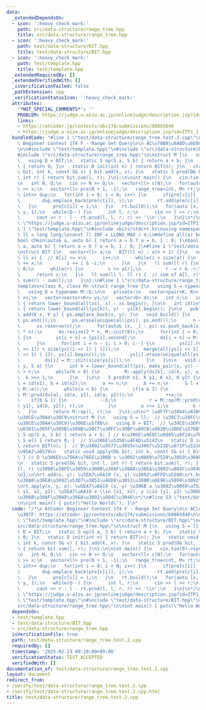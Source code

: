 ```yaml
---
data:
  _extendedDependsOn:
  - icon: ':heavy_check_mark:'
    path: src/data-structure/range_tree.hpp
    title: src/data-structure/range_tree.hpp
  - icon: ':heavy_check_mark:'
    path: test/data-structure/BIT.hpp
    title: test/data-structure/BIT.hpp
  - icon: ':heavy_check_mark:'
    path: test/template.hpp
    title: test/template.hpp
  _extendedRequiredBy: []
  _extendedVerifiedWith: []
  _isVerificationFailed: false
  _pathExtension: cpp
  _verificationStatusIcon: ':heavy_check_mark:'
  attributes:
    '*NOT_SPECIAL_COMMENTS*': ''
    PROBLEM: https://judge.u-aizu.ac.jp/onlinejudge/description.jsp?id=ITP1_1_A
    links:
    - https://atcoder.jp/contests/abc174/submissions/60865846
    - https://judge.u-aizu.ac.jp/onlinejudge/description.jsp?id=ITP1_1_A
  bundledCode: "#line 1 \"test/data-structure/range_tree.test.2.cpp\"\n/*\n AtCoder\
    \ Beginner Contest 174 F - Range Set Query\n\n AC\u78BA\u8A8D\u6E08\u307F: https://atcoder.jp/contests/abc174/submissions/60865846\n\
    \n\n#include \"test/template.hpp\"\n#include \"src/data-structure/BIT.hpp\"\n\
    #include \"src/data-structure/range_tree.hpp\"\n\nstruct M {\n   using S = ll;\n\
    \   using D = BIT;\n   static S op(S a, S b) { return a + b; }\n   static S e()\
    \ { return 0; }\n   static D init(int n) { return BIT(n); }\n   static void apply(D&\
    \ bit, int k, const S& v) { bit.add(k, v); }\n   static S prod(D& bit, int l,\
    \ int r) { return bit.sum(l, r); }\n};\n\nint main() {\n   cin.tie(0)->sync_with_stdio(0);\n\
    \n   int N, Q;\n   cin >> N >> Q;\n   vector<ll> c(N);\n   for(auto& x : c) cin\
    \ >> x;\n   vector<ll> pre(N + 1, -1);\n   range_tree<int, M> rt;\n   vector<pair<int,\
    \ int>> dup;\n   for(int i = 0; i < N; i++) {\n      if(pre[c[i]] != -1) {\n \
    \        dup.emplace_back(pre[c[i]], i);\n         rt.add(pre[c[i]], i);\n   \
    \   }\n      pre[c[i]] = i;\n   }\n   rt.build();\n   for(auto [x, y] : dup) rt.apply(x,\
    \ y, 1);\n   while(Q--) {\n      int l, r;\n      cin >> l >> r;\n      l--;\n\
    \      cout << r - l - rt.prod(l, l, r, r) << '\\n';\n   }\n}\n*/\n\n#define PROBLEM\
    \ \"https://judge.u-aizu.ac.jp/onlinejudge/description.jsp?id=ITP1_1_A\"\n#line\
    \ 1 \"test/template.hpp\"\n#include <bits/stdc++.h>\nusing namespace std;\nusing\
    \ ll = long long;\nconst ll INF = LLONG_MAX / 4;\n#define all(a) begin(a), end(a)\n\
    bool chmin(auto& a, auto b) { return a > b ? a = b, 1 : 0; }\nbool chmax(auto&\
    \ a, auto b) { return a < b ? a = b, 1 : 0; }\n#line 1 \"test/data-structure/BIT.hpp\"\
    \nstruct BIT {\n   vector<ll> a;\n   BIT(ll n) : a(n + 1) {}\n   void add(ll i,\
    \ ll x) {  // A[i] += x\n      i++;\n      while(i < size(a)) {\n         a[i]\
    \ += x;\n         i += i & -i;\n      }\n   }\n   ll sum(ll r) {\n      ll s =\
    \ 0;\n      while(r) {\n         s += a[r];\n         r -= r & -r;\n      }\n\
    \      return s;\n   }\n   ll sum(ll l, ll r) {  // sum of A[l, r)\n      return\
    \ sum(r) - sum(l);\n   }\n};\n#line 1 \"src/data-structure/range_tree.hpp\"\n\
    template<class K, class M> struct range_tree {\n   using S = typename M::S;\n\
    \   using D = typename M::D;\n\n   private:\n   vector<pair<K, K>> ps;\n   vector<K>\
    \ xs;\n   vector<vector<K>> ys;\n   vector<D> ds;\n   int n;\n   int id(K x) const\
    \ { return lower_bound(all(xs), x) - xs.begin(); }\n\n   int id(int k, K y) const\
    \ { return lower_bound(all(ys[k]), y) - ys[k].begin(); }\n\n   public:\n   void\
    \ add(K x, K y) { ps.emplace_back(x, y); }\n   void build() {\n      sort(ps.begin(),\
    \ ps.end());\n      ps.erase(unique(all(ps)), ps.end());\n      n = size(ps);\n\
    \      xs.reserve(n);\n      for(auto& [x, _] : ps) xs.push_back(x);\n      ys.resize(2\
    \ * n);\n      ds.resize(2 * n, M::init(0));\n      for(int i = 0; i < n; i++)\
    \ {\n         ys[i + n] = {ps[i].second};\n         ds[i + n] = M::init(1);\n\
    \      }\n      for(int i = n - 1; i > 0; i--) {\n         ys[i].resize(size(ys[i\
    \ << 1]) + size(ys[(i << 1) | 1]));\n         merge(all(ys[i << 1]), all(ys[(i\
    \ << 1) | 1]), ys[i].begin());\n         ys[i].erase(unique(all(ys[i])), ys[i].end());\n\
    \         ds[i] = M::init(size(ys[i]));\n      }\n   }\n\n   void apply(K x, K\
    \ y, S a) {\n      int k = lower_bound(all(ps), make_pair(x, y)) - ps.begin()\
    \ + n;\n      while(k > 0) {\n         M::apply(ds[k], id(k, y), a);\n       \
    \  k >>= 1;\n      }\n   }\n\n   S prod(K x1, K y1, K x2, K y2) {\n      int a\
    \ = id(x1), b = id(x2);\n      a += n;\n      b += n;\n      S l = M::e(), r =\
    \ M::e();\n      while(a < b) {\n         if(a & 1) {\n            l = M::op(l,\
    \ M::prod(ds[a], id(a, y1), id(a, y2)));\n            ++a;\n         }\n     \
    \    if(b & 1) {\n            --b;\n            r = M::op(M::prod(ds[b], id(b,\
    \ y1), id(b, y2)), r);\n         }\n         a >>= 1;\n         b >>= 1;\n   \
    \   }\n      return M::op(l, r);\n   }\n};\n\n/* \u4F7F\u3044\u65B9\n\n// \u30E2\
    \u30CE\u30A4\u30C9\nstruct M {\n   using S = ll;  // \u30C7\u30FC\u30BF(\u30E2\
    \u30CE\u30A4\u30C9)\u306E\u578B\n   using D = BIT;  // \u30CE\u30FC\u30C9\u306B\
    \u6301\u305F\u305B\u308B\u30C7\u30FC\u30BF\u69CB\u9020\u306E\u578B\n   static\
    \ S op(S a, S b) { return a + b; } // S\u306E\u4E8C\u9805\u6F14\u7B97\n   static\
    \ S e() { return 0; }  // S\u306E\u5358\u4F4D\u5143\n   static D init(int n) {\
    \ return BIT(n); }  // D\u3092\u9577\u3055n\u3067\u521D\u671F\u5316\u3059\u308B\
    \u95A2\u6570\n   static void apply(D& bit, int k, const S& v) { bit.add(k, v);\
    \ } // D \u306Ek\u756A\u76EE\u306B v \u3092\u9069\u7528\u3059\u308B\u95A2\u6570\
    \n   static S prod(D& bit, int l, int r) { return bit.sum(l, r); } // D \u306E\
    [l, r) \u306B\u5BFE\u3059\u308B\u30AF\u30A8\u30EA\u3092\u884C\u3046\u95A2\u6570\
    \n};\n\nrt.add(x, y): \u5EA7\u6A19 (x, y) \u3092\u8FFD\u52A0\nrt.build(): \u30AF\
    \u30A8\u30EA\u3092\u53D7\u3051\u4ED8\u3051\u308B\u6E96\u5099\u3092\u3059\u308B\
    \nrt.apply(x, y, a): \u5EA7\u6A19 (x, y) \u306B a \u3092\u9069\u7528\nrt.prod(x1,\
    \ y1, x2, y2): \u5EA7\u6A19 x \\in [x1, x2), y \\in [y1, y2) \u306E\u9818\u57DF\
    \u306B\u30AF\u30A8\u30EA\u3092\u884C\u3046\n*/\n#line 53 \"test/data-structure/range_tree.test.2.cpp\"\
    \n\nint main() { puts(\"Hello World\"); }\n"
  code: "/*\n AtCoder Beginner Contest 174 F - Range Set Query\n\n AC\u78BA\u8A8D\u6E08\
    \u307F: https://atcoder.jp/contests/abc174/submissions/60865846\n\n\n#include\
    \ \"test/template.hpp\"\n#include \"src/data-structure/BIT.hpp\"\n#include \"\
    src/data-structure/range_tree.hpp\"\n\nstruct M {\n   using S = ll;\n   using\
    \ D = BIT;\n   static S op(S a, S b) { return a + b; }\n   static S e() { return\
    \ 0; }\n   static D init(int n) { return BIT(n); }\n   static void apply(D& bit,\
    \ int k, const S& v) { bit.add(k, v); }\n   static S prod(D& bit, int l, int r)\
    \ { return bit.sum(l, r); }\n};\n\nint main() {\n   cin.tie(0)->sync_with_stdio(0);\n\
    \n   int N, Q;\n   cin >> N >> Q;\n   vector<ll> c(N);\n   for(auto& x : c) cin\
    \ >> x;\n   vector<ll> pre(N + 1, -1);\n   range_tree<int, M> rt;\n   vector<pair<int,\
    \ int>> dup;\n   for(int i = 0; i < N; i++) {\n      if(pre[c[i]] != -1) {\n \
    \        dup.emplace_back(pre[c[i]], i);\n         rt.add(pre[c[i]], i);\n   \
    \   }\n      pre[c[i]] = i;\n   }\n   rt.build();\n   for(auto [x, y] : dup) rt.apply(x,\
    \ y, 1);\n   while(Q--) {\n      int l, r;\n      cin >> l >> r;\n      l--;\n\
    \      cout << r - l - rt.prod(l, l, r, r) << '\\n';\n   }\n}\n*/\n\n#define PROBLEM\
    \ \"https://judge.u-aizu.ac.jp/onlinejudge/description.jsp?id=ITP1_1_A\"\n#include\
    \ \"test/template.hpp\"\n#include \"test/data-structure/BIT.hpp\"\n#include \"\
    src/data-structure/range_tree.hpp\"\n\nint main() { puts(\"Hello World\"); }\n"
  dependsOn:
  - test/template.hpp
  - test/data-structure/BIT.hpp
  - src/data-structure/range_tree.hpp
  isVerificationFile: true
  path: test/data-structure/range_tree.test.2.cpp
  requiredBy: []
  timestamp: '2025-02-23 00:18:09+09:00'
  verificationStatus: TEST_ACCEPTED
  verifiedWith: []
documentation_of: test/data-structure/range_tree.test.2.cpp
layout: document
redirect_from:
- /verify/test/data-structure/range_tree.test.2.cpp
- /verify/test/data-structure/range_tree.test.2.cpp.html
title: test/data-structure/range_tree.test.2.cpp
---
```

